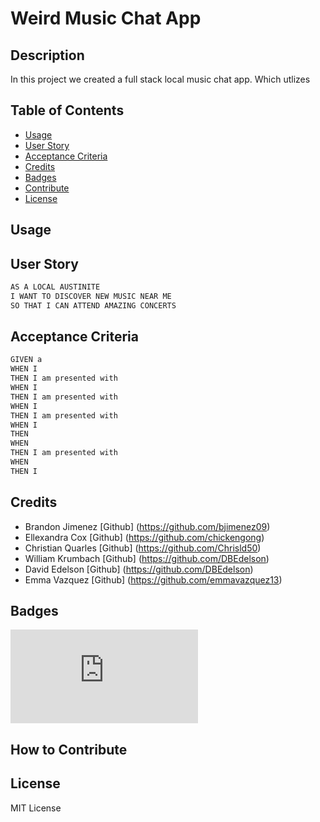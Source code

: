 # Weird Music Chat App
 
## Description
In this project we created a full stack local music chat app. Which utlizes 

## Table of Contents

- [Usage](#usage)
- [User Story](#user-story)
- [Acceptance Criteria](#acceptance-criteria)
- [Credits](#credits)
- [Badges](#badges)
- [Contribute](#how-to-contribute)
- [License](#license)

## Usage

## User Story

```md
AS A LOCAL AUSTINITE 
I WANT TO DISCOVER NEW MUSIC NEAR ME
SO THAT I CAN ATTEND AMAZING CONCERTS
```
## Acceptance Criteria

```md
GIVEN a 
WHEN I 
THEN I am presented with 
WHEN I 
THEN I am presented with 
WHEN I 
THEN I am presented with 
WHEN I 
THEN 
WHEN 
THEN I am presented with 
WHEN 
THEN I 

```

## Credits 

- Brandon Jimenez [Github] (https://github.com/bjimenez09)
- Ellexandra Cox  [Github] (https://github.com/chickengong)
- Christian Quarles [Github] (https://github.com/Chrisld50)
- William Krumbach [Github] (https://github.com/DBEdelson)
- David Edelson [Github] (https://github.com/DBEdelson)
- Emma Vazquez [Github] (https://github.com/emmavazquez13)

## Badges

[![GitHub license](https://badgen.net/github/license/Naereen/Strapdown.js)](https://github.com/Naereen/StrapDown.js/blob/master/LICENSE)

## How to Contribute


## License

MIT License
